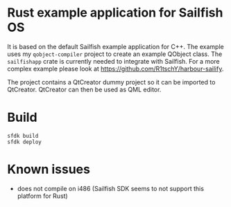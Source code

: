 # Rust example application for Sailfish OS

It is based on the default Sailfish example application for C++. The example uses my `qobject-compiler` project to create an example QObject class. The `sailfishapp` crate is currently needed to integrate with Sailfish. For a more complex example please look at https://github.com/R1tschY/harbour-sailify.

The project contains a QtCreator dummy project so it can be imported to QtCreator. QtCreator can then be used as QML editor.

# Build

    sfdk build
    sfdk deploy


# Known issues

* does not compile on i486 (Sailfish SDK seems to not support this platform for Rust)
